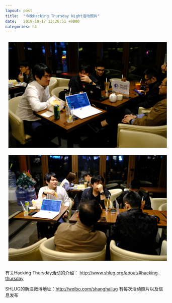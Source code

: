```yaml
---
layout: post
title:  "今晚Hacking Thursday Night活动照片"
date:   2019-10-17 12:26:51 +0000
categories: h4
---
```


[<img style='margin:10px;' src='https://raw.githubusercontent.com/shanghailug/res2019q4/master/ja17.h4/ja17_2019_5400+08.1920p.jpg'>](https://raw.githubusercontent.com/shanghailug/res2019q4/master/ja17.h4/ja17_2019_5400+08.JPG)
[<img style='margin:10px;' src='https://raw.githubusercontent.com/shanghailug/res2019q4/master/ja17.h4/ja17_2020_3100+08.1920p.jpg'>](https://raw.githubusercontent.com/shanghailug/res2019q4/master/ja17.h4/ja17_2020_3100+08.JPG)

有关Hacking Thursday活动的介绍：
http://www.shlug.org/about/#hacking-thursday

SHLUG的新浪微博地址：http://weibo.com/shanghailug 有每次活动照片以及信息发布


